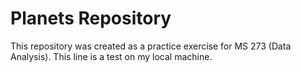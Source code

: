 # Planets Repository
This repository was created as a practice exercise for MS 273 (Data Analysis).
This line is a test on my local machine.
